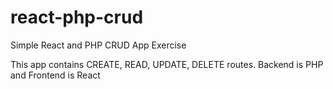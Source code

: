 # react-php-crud
Simple React and PHP CRUD App Exercise

This app contains CREATE, READ, UPDATE, DELETE routes. Backend is PHP and Frontend is React

